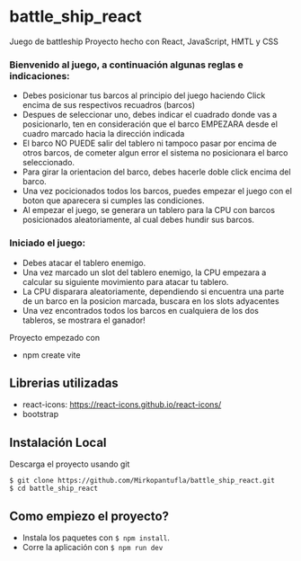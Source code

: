 # battle_ship_react
Juego de battleship
Proyecto hecho con React, JavaScript, HMTL y CSS


### Bienvenido al juego, a continuación algunas reglas e indicaciones:
- Debes posicionar tus barcos al principio del juego haciendo Click encima de sus respectivos recuadros (barcos)
- Despues de seleccionar uno, debes indicar el cuadrado donde vas a posicionarlo, ten en consideración que el barco EMPEZARA desde el cuadro marcado hacia la dirección indicada
- El barco NO PUEDE salir del tablero ni tampoco pasar por encima de otros barcos, de cometer algun error el sistema no posicionara el barco seleccionado.
- Para girar la orientacion del barco, debes hacerle doble click encima del barco.
- Una vez pocicionados todos los barcos, puedes empezar el juego con el boton que aparecera si cumples las condiciones.
- Al empezar el juego, se generara un tablero para la CPU con barcos posicionados aleatoriamente, al cual debes hundir sus barcos.

### Iniciado el juego:
- Debes atacar el tablero enemigo.
- Una vez marcado un slot del tablero enemigo, la CPU empezara a calcular su siguiente movimiento para atacar tu tablero.
- La CPU disparara aleatoriamente, dependiendo si encuentra una parte de un barco en la posicion marcada, buscara en los slots adyacentes
- Una vez encontrados todos los barcos en cualquiera de los dos tableros, se mostrara el ganador!
                  
Proyecto empezado con 

- npm create vite

## Librerias utilizadas

- react-icons: https://react-icons.github.io/react-icons/
- bootstrap


## Instalación Local

Descarga el proyecto usando git
```
$ git clone https://github.com/Mirkopantufla/battle_ship_react.git
$ cd battle_ship_react
```

## Como empiezo el proyecto?

- Instala los paquetes con `$ npm install`.
- Corre la aplicación con `$ npm run dev`
